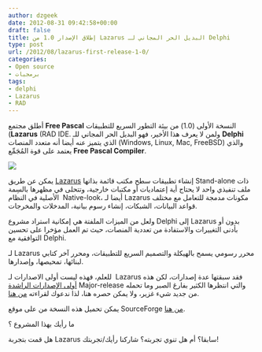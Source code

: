 ```yaml
---
author: dzgeek
date: 2012-08-31 09:42:58+00:00
draft: false
title: إطلاق الإصدار 1.0 من Lazarus البديل الحر المجاني لـ Delphi
type: post
url: /2012/08/lazarus-first-release-1-0/
categories:
- Open source
- برمجيات
tags:
- delphi
- Lazarus
- RAD
---
```


أطلق مجتمع **Free Pascal** النسخة الأولى (1.0) من بيئة التطور السريع للتطبيقات (**Lazarus** (RAD IDE. ولمن لا يعرف هذا الأخير، فهو البديل الحر المجاني للـ **Delphi** الذي يتميز عنه أيضا أنه متعدد المنصات (Windows, Linux, Mac, FreeBSD) والذي يعتمد على قوة المُجَمِّع **Free Pascal Compiler**.

[![](https://www.it-scoop.com/wp-content/uploads/2012/08/lazarus-splash-logo.png)
](https://www.it-scoop.com/wp-content/uploads/2012/08/lazarus-splash-logo.png)


[
](https://www.it-scoop.com/wp-content/uploads/2012/08/splash_logo.png)يمكن عن طريق [Lazarus](http://www.lazarus.freepascal.org/) إنشاء تطبيقات سطح مكتب قائمة بذاتها Stand-alone ذات ملف تنفيذي واحد لا يحتاج أية إعتماديات أو مكتبات خارجية، وتتحلى في مظهرها بالسِمة الأصلية في النظام  Native-look، أيضا لـ Lazarus مكونات مدمجة للتعامل مع مختلف قواعد البيانات، الشبكات، إنشاء رسوم بيانية، المدخلات والمخرجات.


ولعل من الميزات الملفتة هي إمكانية استراد مشروع Delphi إلى Lazarus بدون أو بأدنى التغييرات والاستفادة من تعددية المنصات، حيث تم العمل مؤخرا على تحسين التوافقية مع Delphi.

لـ Lazarus محرر رسومي يسمح بالهيكلة والتصميم السريع للتطبيقات، ومحرر آخر كتابي لبنائها، تمحيصها، وإصدارها.

للعلم، فهذه ليست أولى الاصدارات لـ  Lazarus فقد سبقتها عدة إصدارات، لكن هذه [أولى الإصدارات الراشدة](http://www.lazarus.freepascal.org/index.php/topic,18019.html) Major-release والتي انتظرها الكثير بفارغ الصبر وما تحمله من جديد شيء غزير، ولا يمكن حصره هنا، لذا ندعوك لقراءته [من هنا](http://wiki.lazarus.freepascal.org/Lazarus_1.0_release_notes).

يمكن تحميل هذه النسخة من على موقع SourceForge [من هنا](http://sourceforge.net/projects/lazarus/).

ما رأيك بهذا المشروع ؟

هل قمت بتجربة Lazarus سابقا؟ أم هل تنوي تجربته؟ شاركنا رأيك/تجربتك!
